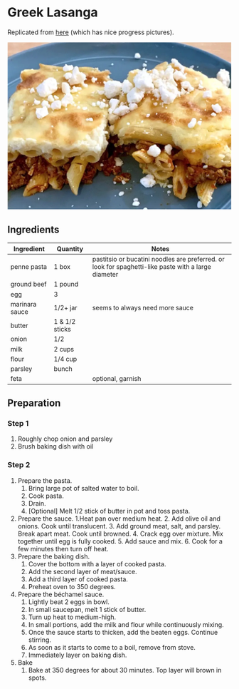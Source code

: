 # Greek Lasanga

Replicated from [here](https://www.insider.com/classic-greek-pasta-dish-thats-better-than-lasagna-2021-6) (which has nice progress pictures).

![greek lasanga](../assets/pictures/greek_lasanga.png)

## Ingredients

| Ingredient | Quantity | Notes |
| ---------- | -------- | ----- |
| penne pasta | 1 box |  pastitsio or bucatini noodles are preferred. or look for spaghetti-like paste with a large diameter |
| ground beef | 1 pound | |
| egg | 3 | |
| marinara sauce | 1/2+ jar | seems to always need more sauce |
| butter | 1 & 1/2 sticks | |
| onion | 1/2 | |
| milk | 2 cups | |
| flour | 1/4 cup | |
| parsley | bunch | |
| feta | | optional, garnish |

## Preparation

### Step 1
1. Roughly chop onion and parsley
2. Brush baking dish with oil

### Step 2
1. Prepare the pasta.
    1. Bring large pot of salted water to boil.
    2. Cook pasta.
    3. Drain.
    4. [Optional] Melt 1/2 stick of butter in pot and toss pasta.
2. Prepare the sauce.
    1.Heat pan over medium heat.
    2. Add olive oil and onions. Cook until translucent.
    3. Add ground meat, salt, and parsley. Break apart meat. Cook until browned.
    4. Crack egg over mixture. Mix together until egg is fully cooked.
    5. Add sauce and mix.
    6. Cook for a few minutes then turn off heat.
3. Prepare the baking dish.
    1. Cover the bottom with a layer of cooked pasta.
    2. Add the second layer of meat/sauce.
    3. Add a third layer of cooked pasta.
    4. Preheat oven to 350 degrees.
4. Prepare the béchamel sauce.
    1. Lightly beat 2 eggs in bowl.
    2. In small saucepan, melt 1 stick of butter.
    3. Turn up heat to medium-high.
    3. In small portions, add the milk and flour while continuously mixing.
    4. Once the sauce starts to thicken, add the beaten eggs. Continue stirring.
    5. As soon as it starts to come to a boil, remove from stove.
    6. Immediately layer on baking dish.
5. Bake
    1. Bake at 350 degrees for about 30 minutes. Top layer will brown in spots.